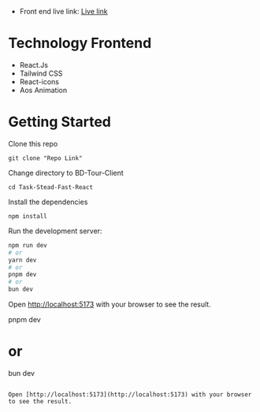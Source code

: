 
* Front end live link: <a href="https://aesthetic-churros-cc5093.netlify.app/">Live link</a>


# Technology Frontend
-   React.Js
-   Tailwind CSS
-   React-icons
-   Aos Animation


# Getting Started

Clone this repo

```
git clone "Repo Link"
```

Change directory to BD-Tour-Client

```
cd Task-Stead-Fast-React
```

Install the dependencies

```
npm install
```

Run the development server:

```bash
npm run dev
# or
yarn dev
# or
pnpm dev
# or
bun dev
```

Open [http://localhost:5173](http://localhost:5173) with your browser to see the result.

pnpm dev
# or
bun dev
```

Open [http://localhost:5173](http://localhost:5173) with your browser to see the result.


